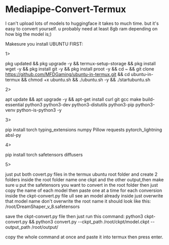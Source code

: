 # Mediapipe-Convert-Termux
I can't upload lots of models to huggingface it takes to much time. but it's easy to convert yourself. u probably need at least 8gb ram depending on how big the model is;)

Makesure you install UBUNTU FIRST:

1>

pkg updated && pkg upgrade -y && termux-setup-storage && pkg install wget -y && pkg install git -y && pkg install proot -y && cd ~ && git clone https://github.com/MFDGaming/ubuntu-in-termux.git && cd ubuntu-in-termux && chmod +x ubuntu.sh && ./ubuntu.sh -y && ./startubuntu.sh

2>

apt update && apt upgrade -y && apt-get install curl git gcc make build-essential python3 python3-dev python3-distutils python3-pip python3-venv python-is-python3 -y 

3>

pip install torch typing_extensions numpy Pillow requests pytorch_lightning absl-py

4>

pip install torch safetensors diffusers

5>

just put both covert.py files in the termux ubuntu root folder and create 2 folders inside the root folder name one ckpt and the other output,then make sure u put the safetensors you want to convert in the root folder then just copy the name of each model then paste one at a time for each conversion inside the ckpt-convert.py file ull see an model already inside just overwrite that model name don't overwrite the root name it should look like this: /root/DreamShaper_v_8.safetensors

save the ckpt-convert.py file then just run this command: python3 ckpt-convert.py && python3 convert.py --ckpt_path /root/ckpt/model.ckpt --output_path /root/output/


copy the whole command at once and paste it into termux then press enter.
